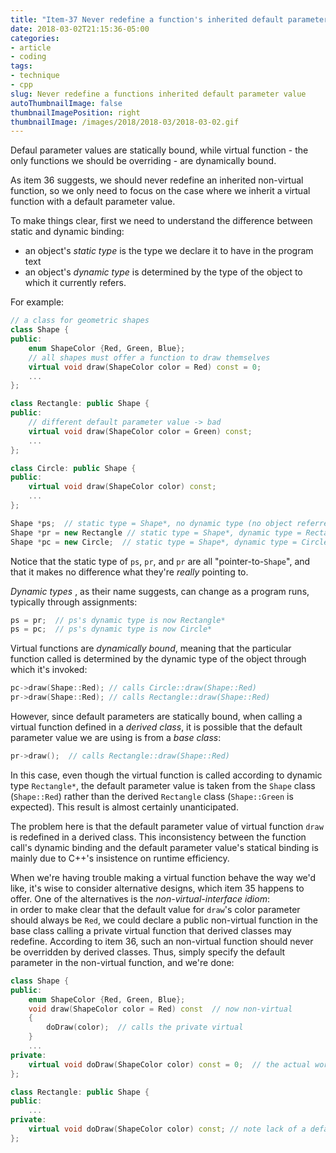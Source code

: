 ```yaml
---
title: "Item-37 Never redefine a function's inherited default parameter value"
date: 2018-03-02T21:15:36-05:00
categories:
- article
- coding
tags:
- technique
- cpp
slug: Never redefine a functions inherited default parameter value
autoThumbnailImage: false
thumbnailImagePosition: right
thumbnailImage: /images/2018/2018-03/2018-03-02.gif
---
```


Defaul parameter values are statically bound, while virtual function - the only functions we should be overriding - are dynamically bound.
<!--more-->

As item 36 suggests, we should never redefine an inherited non-virtual function, so we only need to focus on the case where we inherit a virtual function with a default parameter value.

To make things clear, first we need to understand the difference between static and dynamic binding:

* an object's _static type_ is the type we declare it to have in the program text
* an object's _dynamic type_ is determined by the type of the object to which it currently refers. 

For example:

```cpp
// a class for geometric shapes
class Shape {
public:
    enum ShapeColor {Red, Green, Blue};
    // all shapes must offer a function to draw themselves
    virtual void draw(ShapeColor color = Red) const = 0;
    ...
};

class Rectangle: public Shape {
public:
    // different default parameter value -> bad
    virtual void draw(ShapeColor color = Green) const;
    ...
};

class Circle: public Shape {
public:
    virtual void draw(ShapeColor color) const;
    ...
};
```

```cpp
Shape *ps;  // static type = Shape*, no dynamic type (no object referred to)
Shape *pr = new Rectangle // static type = Shape*, dynamic type = Rectangle*
Shape *pc = new Circle;  // static type = Shape*, dynamic type = Circle*
```

Notice that the static type of `ps`, `pr`, and `pr` are all "pointer-to-`Shape`", and that it makes no difference what they're _really_ pointing to.

_Dynamic types_ , as their name suggests,  can change as a program runs, typically through assignments:

```cpp
ps = pr;  // ps's dynamic type is now Rectangle*
ps = pc;  // ps's dynamic type is now Circle*
```

Virtual functions are _dynamically bound_, meaning that the particular function called is determined by the dynamic type of the object through which it's invoked:

```cpp
pc->draw(Shape::Red); // calls Circle::draw(Shape::Red)
pr->draw(Shape::Red); // calls Rectangle::draw(Shape::Red)
```

However, since default parameters are statically bound, when calling a virtual function defined in a _derived class_, it is possible that the default parameter value we are using is from a _base class_:

```cpp
pr->draw();  // calls Rectangle::draw(Shape::Red)
```

In this case, even though the virtual function is called according to dynamic type `Rectangle*`, the default parameter value is taken from the `Shape` class (`Shape::Red`) rather than the derived `Rectangle` class (`Shape::Green` is expected). This result is almost certainly unanticipated.

The problem here is that the default parameter value of virtual function `draw` is redefined in a derived class. This inconsistency between the function call's dynamic binding and the default parameter value's statical binding is mainly due to C++'s insistence on runtime efficiency.

When we're having trouble making a virtual function behave the way we'd like, it's wise to consider alternative designs, which item 35 happens to offer. One of the alternatives is the _non-virtual-interface idiom_:   
in order to make clear that the default value for `draw`'s color parameter should always be `Red`, we could declare a public non-virtual function in the base class calling a private virtual function that derived classes may redefine. According to item 36, such an non-virtual function should never be overridden by derived classes. Thus, simply specify the default parameter in the non-virtual function, and we're done:

```cpp
class Shape {
public:
    enum ShapeColor {Red, Green, Blue};
    void draw(ShapeColor color = Red) const  // now non-virtual
    {
        doDraw(color);  // calls the private virtual
    }
    ...
private:
    virtual void doDraw(ShapeColor color) const = 0;  // the actual work is done in this func
};

class Rectangle: public Shape {
public:
    ...
private:
    virtual void doDraw(ShapeColor color) const; // note lack of a default param value
};
```